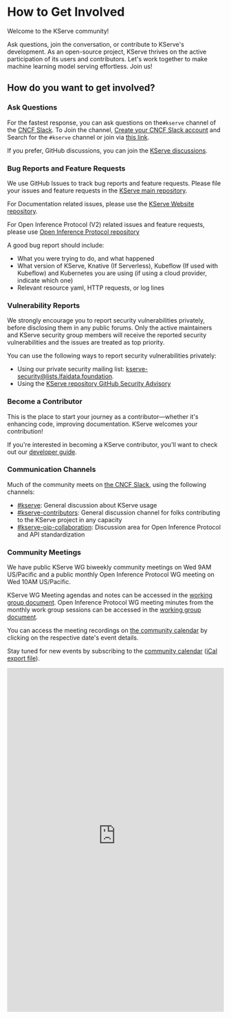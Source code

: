 # How to Get Involved

Welcome to the KServe community!


Ask questions, join the conversation, or contribute to KServe's development. As an open-source project, KServe thrives on the active participation of its users and contributors. Let's work together to make machine learning model serving effortless. Join us!

## How do you want to get involved?

### Ask Questions

For the fastest response, you can ask questions on the`#kserve` channel of the [CNCF
Slack](https://slack.cncf.io/).
To Join the channel, [Create your CNCF Slack account](https://slack.cncf.io/) and Search for the `#kserve` channel or join via [this link](https://cloud-native.slack.com/archives/C06AH2C3K8B).

If you prefer, GitHub discussions, you can join the [KServe discussions](https://github.com/kserve/kserve/discussions).

### Bug Reports and Feature Requests

We use GitHub Issues to track bug reports and feature requests. Please file your issues and feature requests in the [KServe main repository](https://github.com/kserve/kserve/issues/new/choose).

For Documentation related issues, please use the [KServe Website repository](https://github.com/kserve/website/issues/new/choose).

For Open Inference Protocol (V2) related issues and feature requests, please use [Open Inference Protocol repository](https://github.com/kserve/open-inference-protocol/issues/new)

A good bug report should include:

- What you were trying to do, and what happened
- What version of KServe, Knative (If Serverless), Kubeflow (If used with Kubeflow) and Kubernetes you are using (if using a cloud provider, indicate which one)
- Relevant resource yaml, HTTP requests, or log lines

### Vulnerability Reports

We strongly encourage you to report security vulnerabilities privately, before disclosing them in any public forums. Only the active maintainers and KServe security group members will receive the reported security vulnerabilities and the issues are treated as top priority.

You can use the following ways to report security vulnerabilities privately:

- Using our private security mailing list: [kserve-security@lists.lfaidata.foundation](mailto:kserve-security@lists.lfaidata.foundation).
- Using the [KServe repository GitHub Security Advisory](https://github.com/kserve/kserve/security/advisories/new)

### Become a Contributor

This is the place to start your journey as a contributor—whether it's enhancing code, improving documentation. KServe welcomes your contribution!

If you're interested in becoming a KServe contributor, you'll want to check out
our [developer guide](../developer/developer.md).


### Communication Channels

Much of the community meets on [the CNCF Slack](https://slack.cncf.io/), using the following channels:

* [#kserve](https://cloud-native.slack.com/archives/C06AH2C3K8B): General discussion about KServe usage
* [#kserve-contributors](https://cloud-native.slack.com/archives/C06KZRPSDS7): General discussion channel for folks contributing to the KServe project in any capacity
* [#kserve-oip-collaboration](https://cloud-native.slack.com/archives/C06P4SYCNRX): Discussion area for Open Inference Protocol and API standardization


### Community Meetings

We have public KServe WG biweekly community meetings on Wed 9AM US/Pacific and a public monthly Open Inference Protocol WG meeting on Wed 10AM US/Pacific.

KServe WG Meeting agendas and notes can be accessed in the [working group document](https://docs.google.com/document/d/1KZUURwr9MnHXqHA08TFbfVbM8EAJSJjmaMhnvstvi-k).
Open Inference Protocol WG meeting minutes from the monthly work group sessions can be accessed in the [working group document](https://docs.google.com/document/d/1f21bja1ejHPrZRmY5ke0UxKVD26j0VntJxx0qGN3fKE).


You can access the meeting recordings on [the community calendar](https://zoom-lfx.platform.linuxfoundation.org/meetings/kserve?view=month) by clicking on the respective date's event details.

Stay tuned for new events by subscribing to the
[community calendar](https://zoom-lfx.platform.linuxfoundation.org/meetings/kserve?view=month) ([iCal export file](https://webcal.prod.itx.linuxfoundation.org/lfx/a092M00001LkOceQAF)).

<iframe src="https://zoom-lfx.platform.linuxfoundation.org/meetings/kserve?view=month" style="border: 0" width="100%" height="800" frameborder="0"></iframe>





